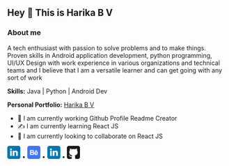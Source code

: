 ## Hey 👋 This is Harika B V
### About me
A tech enthusiast with passion to solve problems and to make things. Proven skills in Android application development, python programming, UI/UX Design with work experience in various organizations and technical teams and I believe that I am a versatile learner and can get going with any sort of work

**Skills:** Java | Python | Android Dev

**Personal Portfolio:**  [Harika B V](https://www.harikabv.com)

- 💼 I am currently working Github Profile Readme Creator
- ✍️ I am currently learning React JS
- 🌱  I am currently looking to collaborate on React JS

<a href = https://www.linkedin.com/in/harika-b-v><img src=https://raw.githubusercontent.com/edent/SuperTinyIcons/master/images/svg/linkedin.svg height='30' weight='30'></a> • <a href = https://www.behance.net/harikabv><img src=https://raw.githubusercontent.com/edent/SuperTinyIcons/master/images/svg/behance.svg height='30' weight='30'></a> • <a href = https://github.com/harika-bv><img src=https://raw.githubusercontent.com/edent/SuperTinyIcons/master/images/svg/linkedin.svg height='30' weight='30'></a> • <a href = https://twitter.com/harikabv><img src=https://raw.githubusercontent.com/edent/SuperTinyIcons/master/images/svg/github.svg height='30' weight='30'></a>
